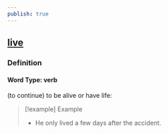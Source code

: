 ```yaml
---
publish: true
---
```


## [live](https://dictionary.cambridge.org/dictionary/english/live)

### Definition
#### Word Type: verb
(to continue) to be alive or have life:

>[!example] Example
> - He only lived a few days after the accident.
